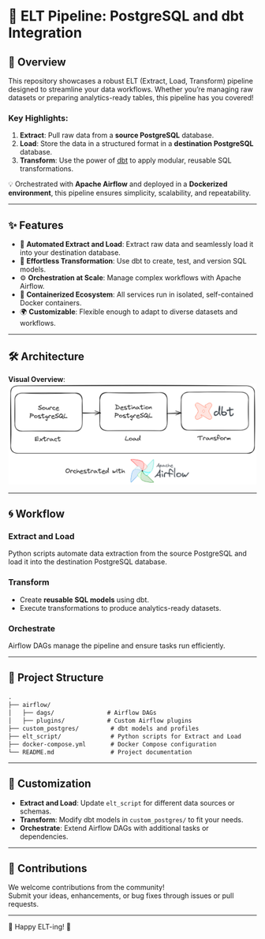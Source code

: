 # 🚀 ELT Pipeline: PostgreSQL and dbt Integration

## 🌟 Overview
This repository showcases a robust ELT (Extract, Load, Transform) pipeline designed to streamline your data workflows. Whether you’re managing raw datasets or preparing analytics-ready tables, this pipeline has you covered! 

### Key Highlights:
1. **Extract**: Pull raw data from a **source PostgreSQL** database.
2. **Load**: Store the data in a structured format in a **destination PostgreSQL** database.
3. **Transform**: Use the power of [dbt](https://www.getdbt.com/) to apply modular, reusable SQL transformations.

💡 Orchestrated with **Apache Airflow** and deployed in a **Dockerized environment**, this pipeline ensures simplicity, scalability, and repeatability.

---

## ✨ Features
- 🔄 **Automated Extract and Load**: Extract raw data and seamlessly load it into your destination database.
- 🔧 **Effortless Transformation**: Use dbt to create, test, and version SQL models.
- ⚙️ **Orchestration at Scale**: Manage complex workflows with Apache Airflow.
- 🐋 **Containerized Ecosystem**: All services run in isolated, self-contained Docker containers.
- 🌍 **Customizable**: Flexible enough to adapt to diverse datasets and workflows.

---

## 🛠️ Architecture
**Visual Overview**:
![Pipeline Architecture](https://github.com/lihaong/DataEngineering_ELT_Process/blob/master/Diagrams/Architecture.png)

---

## 🌀 Workflow

### Extract and Load
Python scripts automate data extraction from the source PostgreSQL and load it into the destination PostgreSQL database.

### Transform
- Create **reusable SQL models** using dbt.
- Execute transformations to produce analytics-ready datasets.

### Orchestrate
Airflow DAGs manage the pipeline and ensure tasks run efficiently.

---

## 📂 Project Structure
```plaintext
.
├── airflow/
│   ├── dags/               # Airflow DAGs
│   ├── plugins/            # Custom Airflow plugins
├── custom_postgres/         # dbt models and profiles
├── elt_script/              # Python scripts for Extract and Load
├── docker-compose.yml       # Docker Compose configuration
└── README.md                # Project documentation
```

---

## 🌟 Customization
- **Extract and Load**: Update `elt_script` for different data sources or schemas.
- **Transform**: Modify dbt models in `custom_postgres/` to fit your needs.
- **Orchestrate**: Extend Airflow DAGs with additional tasks or dependencies.

---

## 🤝 Contributions
We welcome contributions from the community!  
Submit your ideas, enhancements, or bug fixes through issues or pull requests.

---

🌟 Happy ELT-ing! 🚀
```
